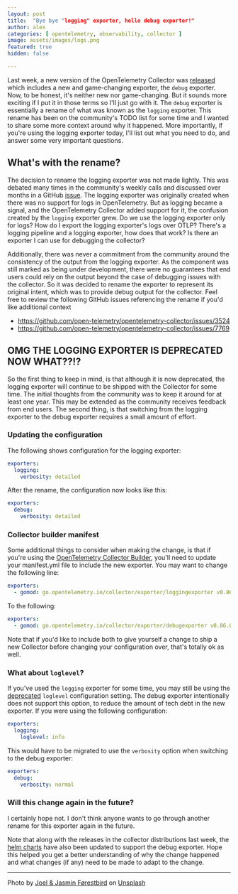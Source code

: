 ```yaml
---
layout: post
title:  "Bye bye "logging" exporter, hello debug exporter!"
author: alex
categories: [ opentelemetry, observability, collector ]
image: assets/images/logs.png
featured: true
hidden: false

---
```


Last week, a new version of the OpenTelemetry Collector was [released](https://github.com/open-telemetry/opentelemetry-collector-releases/releases/tag/v0.86.0) which includes a new and game-changing exporter, the `debug` exporter. Now, to be honest, it's neither new nor game-changing. But it sounds more exciting if I put it in those terms so I'll just go with it. The `debug` exporter is essentially a rename of what was known as the `logging` exporter. This rename has been on the community's TODO list for some time and I wanted to share some more context around why it happened. More importantly, if you're using the logging exporter today, I'll list out what you need to do, and answer some very important questions.

## What's with the rename?

The decision to rename the logging exporter was not made lightly. This was debated many times in the community's weekly calls and discussed over months in a GitHub [issue](https://github.com/open-telemetry/opentelemetry-collector/issues/7769). The logging exporter was originally created when there was no support for logs in OpenTelemetry. But as logging became a signal, and the OpenTelemetry Collector added support for it, the confusion created by the `logging` exporter grew. Do we use the logging exporter only for logs? How do I export the logging exporter's logs over OTLP? There's a logging pipeline and a logging exporter, how does that work? Is there an exporter I can use for debugging the collector?

Additionally, there was never a commitment from the community around the consistency of the output from the logging exporter. As the component was still marked as being under development, there were no guarantees that end users could rely on the output beyond the case of debugging issues with the collector. So it was decided to rename the exporter to represent its original intent, which was to provide debug output for the collector. Feel free to review the following GitHub issues referencing the rename if you'd like additional context

- https://github.com/open-telemetry/opentelemetry-collector/issues/3524
- https://github.com/open-telemetry/opentelemetry-collector/issues/7769

## OMG THE LOGGING EXPORTER IS DEPRECATED NOW WHAT??!?

So the first thing to keep in mind, is that although it is now deprecated, the logging exporter will continue to be shipped with the Collector for some time. The initial thoughts from the community was to keep it around for at least one year. This may be extended as the community receives feedback from end users. The second thing, is that switching from the logging exporter to the debug exporter requires a small amount of effort.

### Updating the configuration

The following shows configuration for the logging exporter:

```yaml
exporters:
  logging:
    verbosity: detailed
```

After the rename, the configuration now looks like this:

```yaml
exporters:
  debug:
    verbosity: detailed
```

### Collector builder manifest

Some additional things to consider when making the change, is that if you're using the [OpenTelemetry Collector Builder](https://opentelemetry.io/docs/collector/custom-collector/), you'll need to update your manifest.yml file to include the new exporter. You may want to change the following line:

```yaml
exporters:
  - gomod: go.opentelemetry.io/collector/exporter/loggingexporter v0.86.0
```

To the following:

```yaml
exporters:
  - gomod: go.opentelemetry.io/collector/exporter/debugexporter v0.86.0
```

Note that if you'd like to include both to give yourself a change to ship a new Collector before changing your configuration over, that's totally ok as well.

### What about `loglevel`?

If you've used the `logging` exporter for some time, you may still be using the [deprecated](https://github.com/open-telemetry/opentelemetry-collector/pull/6334) `loglevel` configuration setting. The debug exporter intentionally does not support this option, to reduce the amount of tech debt in the new exporter. If you were using the following configuration:

```yaml
exporters:
  logging:
    loglevel: info
```

This would have to be migrated to use the `verbosity` option when switching to the debug exporter:

```yaml
exporters:
  debug:
    verbosity: normal
```

### Will this change again in the future?

I certainly hope not. I don't think anyone wants to go through another rename for this exporter again in the future.

Note that along with the releases in the collector distributions last week, the [helm charts](https://github.com/open-telemetry/opentelemetry-helm-charts) have also been updated to support the debug exporter. Hope this helped you get a better understanding of why the change happened and what changes (if any) need to be made to adapt to the change.

---

Photo by [Joel & Jasmin Førestbird](https://unsplash.com/@theforestbirds?utm_source=unsplash&utm_medium=referral&utm_content=creditCopyText) on [Unsplash](https://unsplash.com/photos/Kfy_FwhfPlc?utm_source=unsplash&utm_medium=referral&utm_content=creditCopyText)